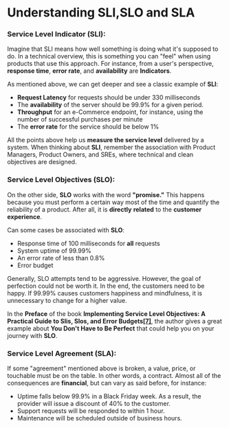 # Understanding SLI,SLO and SLA

### Service Level Indicator (**SLI)**: <a href="#c0e1" id="c0e1"></a>

Imagine that SLI means how well something is doing what it's supposed to do. In a technical overview, this is something you can "feel" when using products that use this approach. For instance, from a user's perspective, **response time**, **error rate**, and **availability** are **Indicators**.

As mentioned above, we can get deeper and see a classic example of **SLI**:

* **Request Latency** for requests should be under 330 milliseconds
* The **availability** of the server should be 99.9% for a given period.
* **Throughput** for an e-Commerce endpoint, for instance, using the number of successful purchases per minute
* The **error rate** for the service should be below 1%

All the points above help us **measure the service level** delivered by a system. When thinking about **SLI**, remember the association with Product Managers, Product Owners, and SREs, where technical and clean objectives are designed.

### Service Level Objectives (**SLO)**: <a href="#b20a" id="b20a"></a>

On the other side, **SLO** works with the word **"promise."** This happens because you must perform a certain way most of the time and quantify the reliability of a product. After all, it is **directly** **related** to the **customer** **experience**.

Can some cases be associated with **SLO**:

* Response time of 100 milliseconds for **all** requests
* System uptime of 99.99%
* An error rate of less than 0.8%
* Error budget

Generally, SLO attempts tend to be aggressive. However, the goal of perfection could not be worth it. In the end, the customers need to be happy. If 99.99% causes customers happiness and mindfulness, it is unnecessary to change for a higher value.

In the **Preface** of the book **Implementing Service Level Objectives: A Practical Guide to Slis, Slos, and Error Budgets**[**\[7\]**](https://www.amazon.com.br/Implementing-Service-Level-Objectives-Practical/dp/1492076813/ref=sr\_1\_12?\_\_mk\_pt\_BR=%C3%85M%C3%85%C5%BD%C3%95%C3%91\&crid=180ATAPBHQHCB\&keywords=service+level+indicator\&qid=1681934586\&sprefix=service+level+indicato%2Caps%2C222\&sr=8-12\&ufe=app\_do%3Aamzn1.fos.db68964d-7c0e-4bb2-a95c-e5cb9e32eb12), the author gives a great example about **You Don't Have to Be Perfect** that could help you on your journey with **SLO**.

### Service Level Agreement (SLA): <a href="#e122" id="e122"></a>

If some "agreement" mentioned above is broken, a value, price, or touchable must be on the table. In other words, a contract. Almost all of the consequences are **financial**, but can vary as said before, for instance:

* Uptime falls below 99.9% in a Black Friday week. As a result, the provider will issue a discount of 40% to the customer.
* Support requests will be responded to within 1 hour.
* Maintenance will be scheduled outside of business hours.

